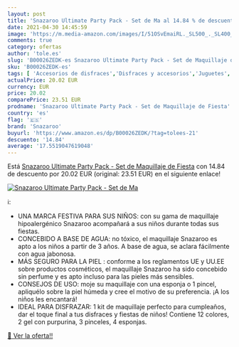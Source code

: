 ```yaml
---
layout: post
title: 'Snazaroo Ultimate Party Pack - Set de Ma al 14.84 % de descuento'
date: 2021-04-30 14:45:59
image: 'https://m.media-amazon.com/images/I/51OSvEmaiRL._SL500_._SL400_.jpg'
comments: true
category: ofertas
author: 'tole.es'
slug: 'B00026ZEDK-es Snazaroo Ultimate Party Pack - Set de Maquillaje de Fiesta'
sku: 'B00026ZEDK-es'
tags: [ 'Accesorios de disfraces','Disfraces y accesorios','Juguetes','Juguetes y juegos','Pintura facial para disfraces','maquillaje','snazaroo', ]
actualPrice: 20.02 EUR
currency: EUR
price: 20.02
comparePrice: 23.51 EUR
prodname: 'Snazaroo Ultimate Party Pack - Set de Maquillaje de Fiesta'
country: 'es'
flag: '🇪🇸'
brand: 'Snazaroo'
buyurl: 'https://www.amazon.es/dp/B00026ZEDK/?tag=tolees-21'
descuento: '14.84'
average: '17.5519047619048'
---
```


Está [Snazaroo Ultimate Party Pack - Set de Maquillaje de Fiesta](https://www.amazon.es/dp/B00026ZEDK/?tag=tolees-21) con 14.84 de descuento por 20.02 EUR (original: 23.51 EUR) en el siguiente enlace!

[![Snazaroo Ultimate Party Pack - Set de Ma](https://m.media-amazon.com/images/I/51OSvEmaiRL._SL500_._SL400_.jpg)](https://www.amazon.es/dp/B00026ZEDK/?tag=tolees-21)

ℹ️:

- UNA MARCA FESTIVA PARA SUS NIÑOS: con su gama de maquillaje hipoalergénico Snazaroo acompañará a sus niños durante todas sus fiestas.
- CONCEBIDO A BASE DE AGUA: no tóxico, el maquillaje Snazaroo es apto a los niños a partir de 3 años. A base de agua, se aclara fácilmente con agua jabonosa.
- MÁS SEGURO PARA LA PIEL : conforme a los reglamentos UE y UU.EE sobre productos cosméticos, el maquillaje Snazaroo ha sido concebido sin perfume y es apto incluso para las pieles más sensibles.
- CONSEJOS DE USO: moje su maquillaje con una esponja o 1 pincel, apliquélo sobre la piel húmeda y cree el motivo de su preferencia. ¡A los niños les encantará!
- IDEAL PARA DISFRAZAR: 1 kit de maquillaje perfecto para cumpleaños, dar el toque final a tus disfraces y fiestas de niños! Contiene 12 colores, 2 gel con purpurina, 3 pinceles, 4 esponjas.

[🛒 Ver la oferta!!](https://www.amazon.es/dp/B00026ZEDK/?tag=tolees-21)
